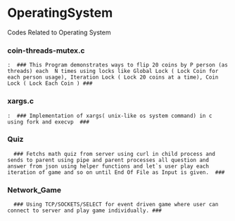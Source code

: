 # OperatingSystem
Codes Related to Operating System 


### coin-threads-mutex.c ###

    :  ### This Program demonstrates ways to flip 20 coins by P person (as threads) each  N times using locks like Global Lock ( Lock Coin for each person usage), Iteration Lock ( Lock 20 coins at a time), Coin Lock ( Lock Each Coin ) ###

### xargs.c ###

    :  ### Implementation of xargs( unix-like os system command) in c using fork and execvp  ###


### Quiz ###

      ### Fetchs math quiz from server using curl in child process and sends to parent using pipe and parent processes all question and answer from json using helper functions and let`s user play each iteration of game and so on until End Of File as Input is given.  ###

### Network_Game ###

      ### Using TCP/SOCKETS/SELECT for event driven game where user can connect to server and play game individually. ###

